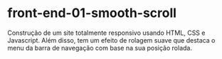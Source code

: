 # front-end-01-smooth-scroll
Construção de um site totalmente responsivo usando HTML, CSS e Javascript. Além disso, tem um efeito de rolagem suave que destaca o menu da barra de navegação com base na sua posição rolada.
